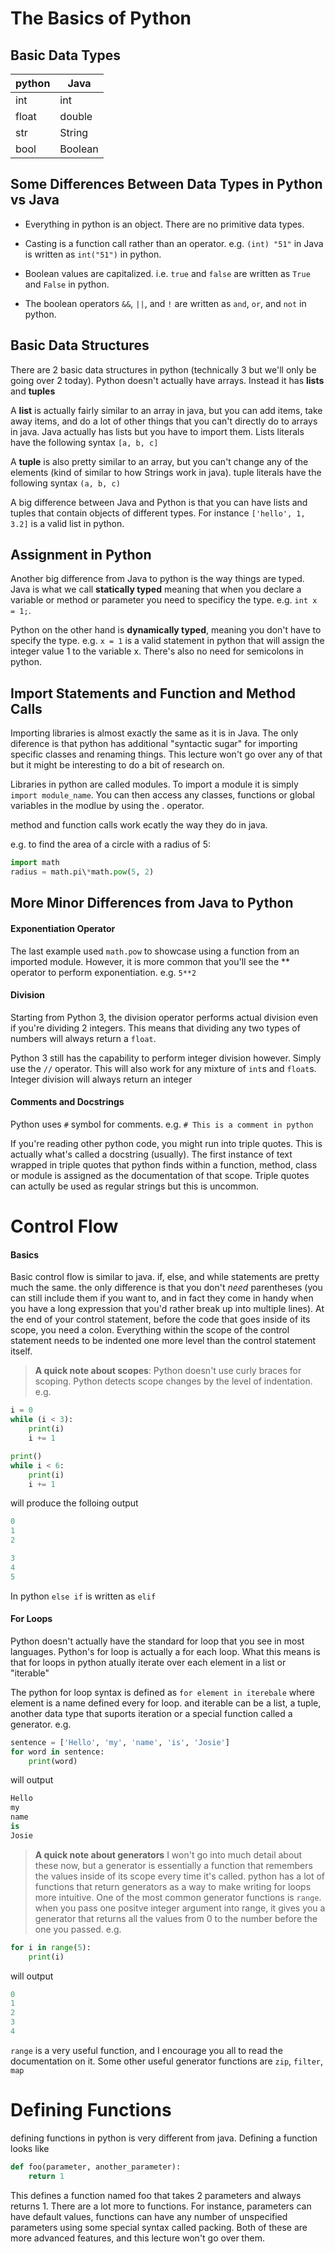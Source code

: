# The Basics of Python

## Basic Data Types

python  | Java
---     | ---
int     | int
float   | double
str     | String
bool    | Boolean

## Some Differences Between **Data Types** in Python vs Java

 * Everything in python is an object. There are no primitive data types.

 * Casting is a function call rather than an operator. e.g. `(int) "51"` in Java is written as `int("51")` in python.

 * Boolean values are capitalized. i.e. `true` and `false` are written as `True` and `False` in python.

 * The boolean operators `&&`, `||`, and `!` are written as `and`, `or`, and `not` in python.

## Basic Data Structures

There are 2 basic data structures in python (technically 3 but we'll only be going over 2 today). Python doesn't actually have arrays. Instead it has **lists** and **tuples**

A **list** is actually fairly similar to an array in java, but you can add items, take away items, and do a lot of other things that you can't directly do to arrays in java. Java actually has lists but you have to import them. Lists literals have the following syntax `[a, b, c]`

A **tuple** is also pretty similar to an array, but you can't change any of the elements (kind of similar to how Strings work in java). tuple literals have the following syntax `(a, b, c)`

A big difference between Java and Python is that you can have lists and tuples that contain objects of different types. For instance `['hello', 1, 3.2]` is a valid list in python.

## Assignment in Python

Another big difference from Java to python is the way things are typed. Java is what we call **statically typed** meaning that when you declare a variable or method or parameter you need to specificy the type. e.g. `int x = 1;`.

Python on the other hand is **dynamically typed**, meaning you don't have to specify the type. e.g. `x = 1` is a valid statement in python that will assign the integer value 1 to the variable x. There's also no need for semicolons in python.

## Import Statements and Function and Method Calls

Importing libraries is almost exactly the same as it is in Java. The only diference is that python has additional "syntactic sugar" for importing specific classes and renaming things. This lecture won't go over any of that but it might be interesting to do a bit of research on.

Libraries in python are called modules. To import a module it is simply
`import module_name`. You can then access any classes, functions or global variables in the modlue by using the . operator.

method and function calls work ecatly the way they do in java.

e.g. to find the area of a circle with a radius of 5:

```python
import math
radius = math.pi\*math.pow(5, 2)
```

## More Minor Differences from Java to Python

#### Exponentiation Operator

The last example used `math.pow` to showcase using a function from an imported module. However, it is more common that you'll see the \*\* operator to perform exponentiation. e.g. `5**2`

#### Division

Starting from Python 3, the division operator performs actual division even if you're dividing 2 integers. This means that dividing any two types of numbers will always return a `float`.

Python 3 still has the capability to perform integer division however. Simply use the `//` operator. This will also work for any mixture of `int`s and `float`s. Integer division will always return an integer

#### Comments and Docstrings

Python uses `#` symbol for comments. e.g. `# This is a comment in python`

If you're reading other python code, you might run into triple quotes. This is actually what's called a docstring (usually). The first instance of text wrapped in triple quotes that python finds within a function, method, class or module is assigned as the documentation of that scope. Triple quotes can actully be used as regular strings but this is uncommon.

# Control Flow

#### Basics

Basic control flow is similar to java. if, else, and while statements are pretty much the same. the only difference is that you don't *need* parentheses (you can still include them if you want to, and in fact they come in handy when you have a long expression that you'd rather break up into multiple lines). At the end of your control statement, before the code that goes inside of its scope, you need a colon. Everything within the scope of the control statement needs to be indented one more level than the control statement itself.

> **A quick note about scopes**: Python doesn't use curly braces for scoping. Python detects scope changes by the level of indentation. e.g.

```python
i = 0
while (i < 3):
    print(i)
    i += 1

print()
while i < 6:
    print(i)
    i += 1
```

will produce the folloing output
```python
0
1
2

3
4
5
```

In python `else if` is written as `elif`

#### For Loops

Python doesn't actually have the standard for loop that you see in most languages. Python's for loop is actually a for each loop. What this means is that for loops in python atually iterate over each element in a list or "iterable"

The python for loop syntax is defined as `for element in iterebale` where element is a name defined every for loop. and iterable can be a list, a tuple, another data type that suports iteration or a special function called a generator. e.g.

```python
sentence = ['Hello', 'my', 'name', 'is', 'Josie']
for word in sentence:
    print(word)
```

will output

```python
Hello
my
name
is
Josie
```

> **A quick note about generators** I won't go into much detail about these now, but a generator is essentially a function that remembers the values inside of its scope every time it's called. python has a lot of functions that return generators as a way to make writing for loops more intuitive. One of the most common generator functions is `range`. when you pass one positve integer argument into range, it gives you a generator that returns all the values from 0 to the number before the one you passed. e.g.

```python
for i in range(5):
    print(i)
```

will output

```python
0
1
2
3
4
```

`range` is a very useful function, and I encourage you all to read the documentation on it. Some other useful generator functions are `zip`, `filter`, `map`

# Defining Functions

defining functions in python is very different from java. Defining a function looks like

```python
def foo(parameter, another_parameter):
    return 1
``` 

This defines a function named foo that takes 2 parameters and always returns 1. There are a lot more to functions. For instance, parameters can have default values, functions can have any number of unspecified parameters using some special syntax called packing. Both of these are more advanced features, and this lecture won't go over them.
